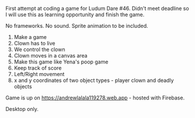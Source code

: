 First attempt at coding a game for Ludum Dare #46. Didn't meet deadline so I will use this as learning opportunity and finish the game.

No frameworks.
No sound.
Sprite animation to be included.

1. Make a game
2. Clown has to live
3. We control the clown
4. Clown moves in a canvas area
5. Make this game like Yena's poop game
6. Keep track of score
7. Left/Right movement
8. x and y coordinates of two object types - player clown and deadly objects

Game is up on https://andrewlalala119278.web.app - hosted with Firebase.

Desktop only.
